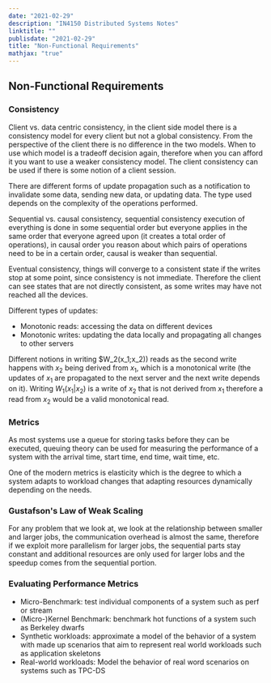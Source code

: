 ```yaml
---
date: "2021-02-29"
description: "IN4150 Distributed Systems Notes"
linktitle: ""
publisdate: "2021-02-29"
title: "Non-Functional Requirements"
mathjax: "true"
---
```


## Non-Functional Requirements

### Consistency

Client vs. data centric consistency, in the client side model there is a consistency model for every client but not a global consistency. From the perspective of the client there is no difference in the two models. When to use which model is a tradeoff decision again, therefore when you can afford it you want to use a weaker consistency model. The client consistency can be used if there is some notion of a client session.

There are different forms of update propagation such as a notification to invalidate some data, sending new data, or updating data. The type used depends on the complexity of the operations performed.

Sequential vs. causal consistency, sequential consistency execution of everything is done in some sequential order but everyone applies in the same order that everyone agreed upon (it creates a total order of operations), in causal order you reason about which pairs of operations need to be in a certain order, causal is weaker than sequential.

Eventual consistency, things will converge to a consistent state if the writes stop at some point, since consistency is not immediate. Therefore the client can see states that are not directly consistent, as some writes may have not reached all the devices.

Different types of updates:

- Monotonic reads: accessing the data on different devices
- Monotonic writes: updating the data locally and propagating all changes to other servers

Different notions in writing $W_2(x_1;x_2)) reads as the second write happens with $x_2$ being derived from $x_1$, which is a monotonical write (the updates of $x_1$ are propagated to the next server and the next write depends on it). Writing $W_1(x_1|x_2)$ is a write of $x_2$ that is not derived from $x_1$ therefore a read from $x_2$ would be a valid monotonical read.

### Metrics

As most systems use a queue for storing tasks before they can be executed, queuing theory can be used for measuring the performance of a system with the arrival time, start time, end time, wait time, etc.

One of the modern metrics is elasticity which is the degree to which a system adapts to workload changes that adapting resources dynamically depending on the needs.

### Gustafson's Law of Weak Scaling

For any problem that we look at, we look at the relationship between smaller and larger jobs, the communication overhead is almost the same, therefore if we exploit more parallelism for larger jobs, the sequential parts stay constant and additional resources are only used for larger lobs and the speedup comes from the sequential portion.

### Evaluating Performance Metrics

- Micro-Benchmark: test individual components of a system such as perf or stream
- (Micro-)Kernel Benchmark: benchmark hot functions of a system such as Berkeley dwarfs
- Synthetic workloads: approximate a model of the behavior of a system with made up scenarios that aim to represent real world workloads such as application skeletons
- Real-world workloads: Model the behavior of real word scenarios on systems such as TPC-DS
